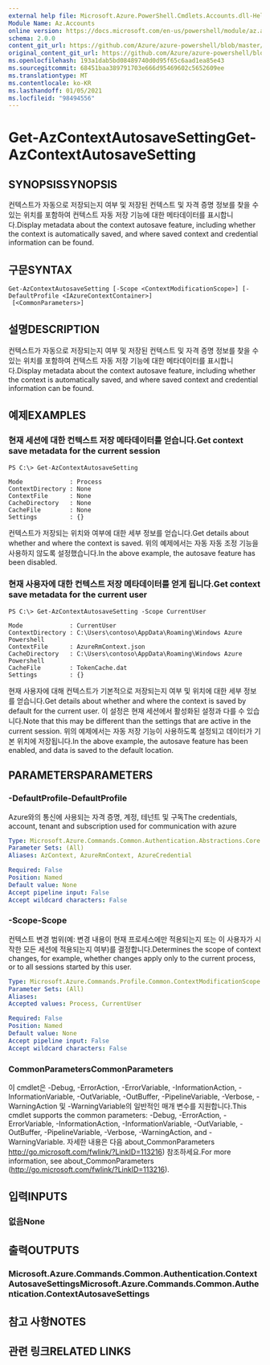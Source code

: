 ```yaml
---
external help file: Microsoft.Azure.PowerShell.Cmdlets.Accounts.dll-Help.xml
Module Name: Az.Accounts
online version: https://docs.microsoft.com/en-us/powershell/module/az.accounts/get-azcontextautosavesetting
schema: 2.0.0
content_git_url: https://github.com/Azure/azure-powershell/blob/master/src/Accounts/Accounts/help/Get-AzContextAutosaveSetting.md
original_content_git_url: https://github.com/Azure/azure-powershell/blob/master/src/Accounts/Accounts/help/Get-AzContextAutosaveSetting.md
ms.openlocfilehash: 193a1dab5bd08489740d0d95f65c6aad1ea85e43
ms.sourcegitcommit: 68451baa389791703e666d95469602c5652609ee
ms.translationtype: MT
ms.contentlocale: ko-KR
ms.lasthandoff: 01/05/2021
ms.locfileid: "98494556"
---
```

# <span data-ttu-id="9ca2c-101">Get-AzContextAutosaveSetting</span><span class="sxs-lookup"><span data-stu-id="9ca2c-101">Get-AzContextAutosaveSetting</span></span>

## <span data-ttu-id="9ca2c-102">SYNOPSIS</span><span class="sxs-lookup"><span data-stu-id="9ca2c-102">SYNOPSIS</span></span>
<span data-ttu-id="9ca2c-103">컨텍스트가 자동으로 저장되는지 여부 및 저장된 컨텍스트 및 자격 증명 정보를 찾을 수 있는 위치를 포함하여 컨텍스트 자동 저장 기능에 대한 메타데이터를 표시합니다.</span><span class="sxs-lookup"><span data-stu-id="9ca2c-103">Display metadata about the context autosave feature, including whether the context is automatically saved, and where saved context and credential information can be found.</span></span>

## <span data-ttu-id="9ca2c-104">구문</span><span class="sxs-lookup"><span data-stu-id="9ca2c-104">SYNTAX</span></span>

```
Get-AzContextAutosaveSetting [-Scope <ContextModificationScope>] [-DefaultProfile <IAzureContextContainer>]
 [<CommonParameters>]
```

## <span data-ttu-id="9ca2c-105">설명</span><span class="sxs-lookup"><span data-stu-id="9ca2c-105">DESCRIPTION</span></span>
<span data-ttu-id="9ca2c-106">컨텍스트가 자동으로 저장되는지 여부 및 저장된 컨텍스트 및 자격 증명 정보를 찾을 수 있는 위치를 포함하여 컨텍스트 자동 저장 기능에 대한 메타데이터를 표시합니다.</span><span class="sxs-lookup"><span data-stu-id="9ca2c-106">Display metadata about the context autosave feature, including whether the context is automatically saved, and where saved context and credential information can be found.</span></span>

## <span data-ttu-id="9ca2c-107">예제</span><span class="sxs-lookup"><span data-stu-id="9ca2c-107">EXAMPLES</span></span>

### <span data-ttu-id="9ca2c-108">현재 세션에 대한 컨텍스트 저장 메타데이터를 얻습니다.</span><span class="sxs-lookup"><span data-stu-id="9ca2c-108">Get context save metadata for the current session</span></span>
```
PS C:\> Get-AzContextAutosaveSetting

Mode             : Process
ContextDirectory : None
ContextFile      : None
CacheDirectory   : None
CacheFile        : None
Settings         : {}
```

<span data-ttu-id="9ca2c-109">컨텍스트가 저장되는 위치와 여부에 대한 세부 정보를 얻습니다.</span><span class="sxs-lookup"><span data-stu-id="9ca2c-109">Get details about whether and where the context is saved.</span></span>  <span data-ttu-id="9ca2c-110">위의 예제에서는 자동 자동 조정 기능을 사용하지 않도록 설정했습니다.</span><span class="sxs-lookup"><span data-stu-id="9ca2c-110">In the above example, the autosave feature has been disabled.</span></span>

### <span data-ttu-id="9ca2c-111">현재 사용자에 대한 컨텍스트 저장 메타데이터를 얻게 됩니다.</span><span class="sxs-lookup"><span data-stu-id="9ca2c-111">Get context save metadata for the current user</span></span>
```
PS C:\> Get-AzContextAutosaveSetting -Scope CurrentUser

Mode             : CurrentUser
ContextDirectory : C:\Users\contoso\AppData\Roaming\Windows Azure Powershell
ContextFile      : AzureRmContext.json
CacheDirectory   : C:\Users\contoso\AppData\Roaming\Windows Azure Powershell
CacheFile        : TokenCache.dat
Settings         : {}
```

<span data-ttu-id="9ca2c-112">현재 사용자에 대해 컨텍스트가 기본적으로 저장되는지 여부 및 위치에 대한 세부 정보를 얻습니다.</span><span class="sxs-lookup"><span data-stu-id="9ca2c-112">Get details about whether and where the context is saved by default for the current user.</span></span>  <span data-ttu-id="9ca2c-113">이 설정은 현재 세션에서 활성화된 설정과 다를 수 있습니다.</span><span class="sxs-lookup"><span data-stu-id="9ca2c-113">Note that this may be different than the settings that are active in the current session.</span></span> <span data-ttu-id="9ca2c-114">위의 예제에서는 자동 저장 기능이 사용하도록 설정되고 데이터가 기본 위치에 저장됩니다.</span><span class="sxs-lookup"><span data-stu-id="9ca2c-114">In the above example, the autosave feature has been enabled, and data is saved to the default location.</span></span>

## <span data-ttu-id="9ca2c-115">PARAMETERS</span><span class="sxs-lookup"><span data-stu-id="9ca2c-115">PARAMETERS</span></span>

### <span data-ttu-id="9ca2c-116">-DefaultProfile</span><span class="sxs-lookup"><span data-stu-id="9ca2c-116">-DefaultProfile</span></span>
<span data-ttu-id="9ca2c-117">Azure와의 통신에 사용되는 자격 증명, 계정, 테넌트 및 구독</span><span class="sxs-lookup"><span data-stu-id="9ca2c-117">The credentials, account, tenant and subscription used for communication with azure</span></span>

```yaml
Type: Microsoft.Azure.Commands.Common.Authentication.Abstractions.Core.IAzureContextContainer
Parameter Sets: (All)
Aliases: AzContext, AzureRmContext, AzureCredential

Required: False
Position: Named
Default value: None
Accept pipeline input: False
Accept wildcard characters: False
```

### <span data-ttu-id="9ca2c-118">-Scope</span><span class="sxs-lookup"><span data-stu-id="9ca2c-118">-Scope</span></span>
<span data-ttu-id="9ca2c-119">컨텍스트 변경 범위(예: 변경 내용이 현재 프로세스에만 적용되는지 또는 이 사용자가 시작한 모든 세션에 적용되는지 여부)를 결정합니다.</span><span class="sxs-lookup"><span data-stu-id="9ca2c-119">Determines the scope of context changes, for example, whether changes apply only to the current process, or to all sessions started by this user.</span></span>

```yaml
Type: Microsoft.Azure.Commands.Profile.Common.ContextModificationScope
Parameter Sets: (All)
Aliases:
Accepted values: Process, CurrentUser

Required: False
Position: Named
Default value: None
Accept pipeline input: False
Accept wildcard characters: False
```

### <span data-ttu-id="9ca2c-120">CommonParameters</span><span class="sxs-lookup"><span data-stu-id="9ca2c-120">CommonParameters</span></span>
<span data-ttu-id="9ca2c-121">이 cmdlet은 -Debug, -ErrorAction, -ErrorVariable, -InformationAction, -InformationVariable, -OutVariable, -OutBuffer, -PipelineVariable, -Verbose, -WarningAction 및 -WarningVariable의 일반적인 매개 변수를 지원합니다.</span><span class="sxs-lookup"><span data-stu-id="9ca2c-121">This cmdlet supports the common parameters: -Debug, -ErrorAction, -ErrorVariable, -InformationAction, -InformationVariable, -OutVariable, -OutBuffer, -PipelineVariable, -Verbose, -WarningAction, and -WarningVariable.</span></span> <span data-ttu-id="9ca2c-122">자세한 내용은 다음 about_CommonParameters http://go.microsoft.com/fwlink/?LinkID=113216) 참조하세요.</span><span class="sxs-lookup"><span data-stu-id="9ca2c-122">For more information, see about_CommonParameters (http://go.microsoft.com/fwlink/?LinkID=113216).</span></span>

## <span data-ttu-id="9ca2c-123">입력</span><span class="sxs-lookup"><span data-stu-id="9ca2c-123">INPUTS</span></span>

### <span data-ttu-id="9ca2c-124">없음</span><span class="sxs-lookup"><span data-stu-id="9ca2c-124">None</span></span>

## <span data-ttu-id="9ca2c-125">출력</span><span class="sxs-lookup"><span data-stu-id="9ca2c-125">OUTPUTS</span></span>

### <span data-ttu-id="9ca2c-126">Microsoft.Azure.Commands.Common.Authentication.ContextAutosaveSettings</span><span class="sxs-lookup"><span data-stu-id="9ca2c-126">Microsoft.Azure.Commands.Common.Authentication.ContextAutosaveSettings</span></span>

## <span data-ttu-id="9ca2c-127">참고 사항</span><span class="sxs-lookup"><span data-stu-id="9ca2c-127">NOTES</span></span>

## <span data-ttu-id="9ca2c-128">관련 링크</span><span class="sxs-lookup"><span data-stu-id="9ca2c-128">RELATED LINKS</span></span>
